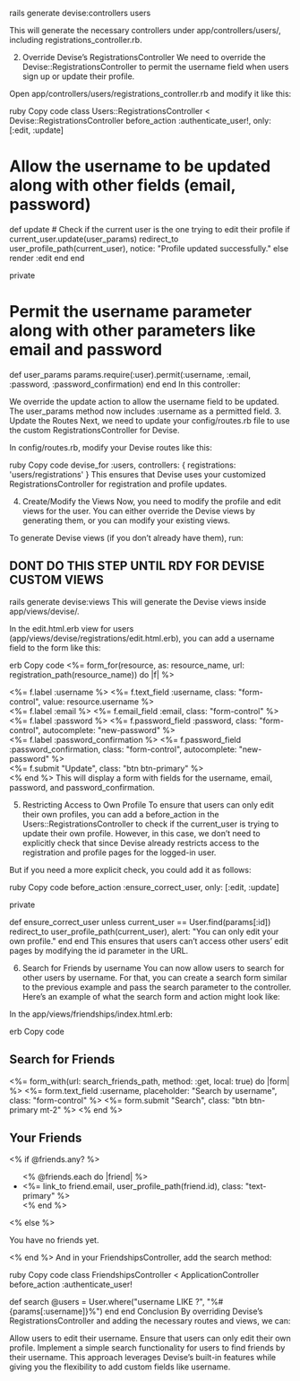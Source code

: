 rails generate devise:controllers users

This will generate the necessary controllers under app/controllers/users/, including registrations_controller.rb.

2. Override Devise’s RegistrationsController
We need to override the Devise::RegistrationsController to permit the username field when users sign up or update their profile.

Open app/controllers/users/registrations_controller.rb and modify it like this:

ruby
Copy code
class Users::RegistrationsController < Devise::RegistrationsController
  before_action :authenticate_user!, only: [:edit, :update]

  # Allow the username to be updated along with other fields (email, password)
  def update
    # Check if the current user is the one trying to edit their profile
    if current_user.update(user_params)
      redirect_to user_profile_path(current_user), notice: "Profile updated successfully."
    else
      render :edit
    end
  end

  private

  # Permit the username parameter along with other parameters like email and password
  def user_params
    params.require(:user).permit(:username, :email, :password, :password_confirmation)
  end
end
In this controller:

We override the update action to allow the username field to be updated.
The user_params method now includes :username as a permitted field.
3. Update the Routes
Next, we need to update your config/routes.rb file to use the custom RegistrationsController for Devise.

In config/routes.rb, modify your Devise routes like this:

ruby
Copy code
devise_for :users, controllers: { registrations: 'users/registrations' }
This ensures that Devise uses your customized RegistrationsController for registration and profile updates.

4. Create/Modify the Views
Now, you need to modify the profile and edit views for the user. You can either override the Devise views by generating them, or you can modify your existing views.

To generate Devise views (if you don’t already have them), run:

## DONT DO THIS STEP UNTIL RDY FOR DEVISE CUSTOM VIEWS
rails generate devise:views
This will generate the Devise views inside app/views/devise/.

In the edit.html.erb view for users (app/views/devise/registrations/edit.html.erb), you can add a username field to the form like this:

erb
Copy code
<%= form_for(resource, as: resource_name, url: registration_path(resource_name)) do |f| %>
  <div class="form-group">
    <%= f.label :username %>
    <%= f.text_field :username, class: "form-control", value: resource.username %>
  </div>

  <div class="form-group">
    <%= f.label :email %>
    <%= f.email_field :email, class: "form-control" %>
  </div>

  <div class="form-group">
    <%= f.label :password %>
    <%= f.password_field :password, class: "form-control", autocomplete: "new-password" %>
  </div>

  <div class="form-group">
    <%= f.label :password_confirmation %>
    <%= f.password_field :password_confirmation, class: "form-control", autocomplete: "new-password" %>
  </div>

  <div class="form-group">
    <%= f.submit "Update", class: "btn btn-primary" %>
  </div>
<% end %>
This will display a form with fields for the username, email, password, and password_confirmation.

5. Restricting Access to Own Profile
To ensure that users can only edit their own profiles, you can add a before_action in the Users::RegistrationsController to check if the current_user is trying to update their own profile. However, in this case, we don’t need to explicitly check that since Devise already restricts access to the registration and profile pages for the logged-in user.

But if you need a more explicit check, you could add it as follows:

ruby
Copy code
before_action :ensure_correct_user, only: [:edit, :update]

private

def ensure_correct_user
  unless current_user == User.find(params[:id])
    redirect_to user_profile_path(current_user), alert: "You can only edit your own profile."
  end
end
This ensures that users can’t access other users’ edit pages by modifying the id parameter in the URL.

6. Search for Friends by username
You can now allow users to search for other users by username. For that, you can create a search form similar to the previous example and pass the search parameter to the controller. Here’s an example of what the search form and action might look like:

In the app/views/friendships/index.html.erb:

erb
Copy code
<h2>Search for Friends</h2>
<%= form_with(url: search_friends_path, method: :get, local: true) do |form| %>
  <%= form.text_field :username, placeholder: "Search by username", class: "form-control" %>
  <%= form.submit "Search", class: "btn btn-primary mt-2" %>
<% end %>

<h2>Your Friends</h2>
<% if @friends.any? %>
  <ul class="list-group">
    <% @friends.each do |friend| %>
      <li class="list-group-item">
        <%= link_to friend.email, user_profile_path(friend.id), class: "text-primary" %>
      </li>
    <% end %>
  </ul>
<% else %>
  <p class="text-muted">You have no friends yet.</p>
<% end %>
And in your FriendshipsController, add the search method:

ruby
Copy code
class FriendshipsController < ApplicationController
  before_action :authenticate_user!

  def search
    @users = User.where("username LIKE ?", "%#{params[:username]}%")
  end
end
Conclusion
By overriding Devise’s RegistrationsController and adding the necessary routes and views, we can:

Allow users to edit their username.
Ensure that users can only edit their own profile.
Implement a simple search functionality for users to find friends by their username.
This approach leverages Devise’s built-in features while giving you the flexibility to add custom fields like username.






